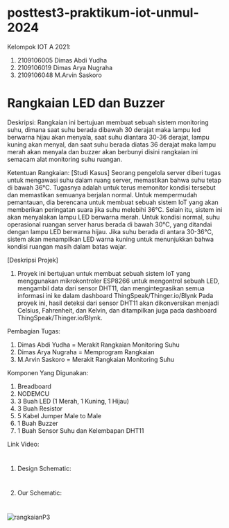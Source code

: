 # posttest3-praktikum-iot-unmul-2024
Kelompok IOT A 2021:
1. 2109106005 Dimas Abdi Yudha
2. 2109106019 Dimas Arya Nugraha
3. 2109106048 M.Arvin Saskoro


# Rangkaian LED dan Buzzer 
Deskripsi:
Rangkaian ini bertujuan membuat sebuah sistem monitoring suhu, dimana saat suhu berada dibawah 30 derajat maka lampu led berwarna hijau akan menyala, saat suhu diantara 30-36 derajat, lampu kuning akan menyal, dan saat suhu berada diatas 36 derajat maka lampu merah akan menyala dan buzzer akan berbunyi disini rangkaian ini semacam alat monitoring suhu ruangan.

Ketentuan Rangkaian:
[Studi Kasus]
Seorang pengelola server diberi tugas untuk mengawasi suhu dalam ruang server, memastikan bahwa suhu tetap di bawah 36°C. Tugasnya adalah untuk terus memonitor kondisi tersebut dan memastikan semuanya berjalan normal. Untuk mempermudah pemantauan, dia berencana untuk membuat sebuah sistem IoT yang akan memberikan peringatan suara jika suhu melebihi 36°C. Selain itu, sistem ini akan menyalakan lampu LED berwarna merah. Untuk kondisi normal, suhu operasional ruangan server harus berada di bawah 30°C, yang ditandai dengan lampu LED berwarna hijau. Jika suhu berada di antara 30-36°C, sistem akan menampilkan LED warna kuning untuk menunjukkan bahwa kondisi ruangan masih dalam batas wajar.

[Deskripsi Projek]
1. Proyek ini bertujuan untuk membuat sebuah sistem IoT yang menggunakan mikrokontroler ESP8266 untuk mengontrol sebuah LED, mengambil data dari sensor DHT11, dan mengintegrasikan semua informasi ini ke dalam dashboard ThingSpeak/Thinger.io/Blynk Pada proyek ini, hasil deteksi dari sensor DHT11 akan dikonversikan menjadi Celsius, Fahrenheit, dan Kelvin, dan ditampilkan juga pada dashboard ThingSpeak/Thinger.io/Blynk.

Pembagian Tugas:
1. Dimas Abdi Yudha = Merakit Rangkaian Monitoring Suhu
2. Dimas Arya Nugraha = Memprogram Rangkaian
3. M.Arvin Saskoro = Merakit Rangkaian Monitoring Suhu


Komponen Yang Digunakan:
1. Breadboard
2. NODEMCU
3. 3 Buah LED (1 Merah, 1 Kuning, 1 Hijau) 
4. 3 Buah Resistor
5. 5 Kabel Jumper Male to Male
6. 1 Buah Buzzer
7. 1 Buah Sensor Suhu dan Kelembapan DHT11

Link Video:

#
1. Design Schematic:
#



#
2. Our Schematic:
#
![rangkaianP3](https://github.com/DimasYudha1223/posttest1-praktikum-iot-unmul-2024/assets/93185675/83195367-2a39-4cc7-b7a2-f519b01212ff)



